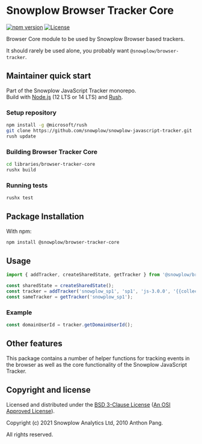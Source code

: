 # Snowplow Browser Tracker Core

[![npm version][npm-image]][npm-url]
[![License][license-image]](LICENSE)

Browser Core module to be used by Snowplow Browser based trackers.

It should rarely be used alone, you probably want `@snowplow/browser-tracker`.

## Maintainer quick start

Part of the Snowplow JavaScript Tracker monorepo.  
Build with [Node.js](https://nodejs.org/en/) (12 LTS or 14 LTS) and [Rush](https://rushjs.io/).

### Setup repository

```bash
npm install -g @microsoft/rush 
git clone https://github.com/snowplow/snowplow-javascript-tracker.git
rush update
```

### Building Browser Tracker Core

```bash
cd libraries/browser-tracker-core
rushx build
```

### Running tests

```bash
rushx test
```

## Package Installation

With npm:

```bash
npm install @snowplow/browser-tracker-core
```

## Usage

```js
import { addTracker, createSharedState, getTracker } from '@snowplow/browser-tracker-core';

const sharedState = createSharedState();
const tracker = addTracker('snowplow_sp1', 'sp1', 'js-3.0.0', '{{collector}}', sharedState, {}); // Also stores reference at module level
const sameTracker = getTracker('snowplow_sp1');
```

### Example

```js
const domainUserId = tracker.getDomainUserId();
```

## Other features

This package contains a number of helper functions for tracking events in the browser as well as the core functionality of the Snowplow JavaScript Tracker.

## Copyright and license

Licensed and distributed under the [BSD 3-Clause License](LICENSE) ([An OSI Approved License][osi]).

Copyright (c) 2021 Snowplow Analytics Ltd, 2010 Anthon Pang.

All rights reserved.

[npm-url]: https://www.npmjs.com/package/@snowplow/tracker-core
[npm-image]: https://img.shields.io/npm/v/@snowplow/tracker-core
[docs]: https://docs.snowplowanalytics.com/docs/collecting-data/collecting-from-own-applications/javascript-tracker/
[osi]: https://opensource.org/licenses/BSD-3-Clause
[license-image]: https://img.shields.io/npm/l/@snowplow/browser-tracker-core
